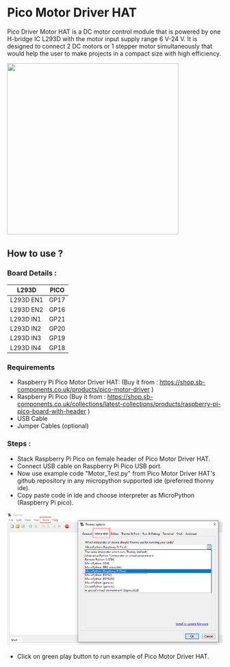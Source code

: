 # Pico Motor Driver HAT
Pico Driver Motor HAT is a DC motor control module that is powered by one H-bridge IC L293D with the motor input supply range 6 V-24 V. It is designed to connect 2 DC motors or 1 stepper motor simultaneously that would help the user to make projects in a compact size with high efficiency.

<img src="https://cdn.shopify.com/s/files/1/1217/2104/products/motordriverforPico_700x.png?v=1619523627" width="400" height="400" />

## How to use ?

### Board Details :

| L293D     | PICO |
|-----------|------|
| L293D EN1 | GP17 |
| L293D EN2 | GP16 |
| L293D IN1 | GP21 |
| L293D IN2 | GP20 |
| L293D IN3 | GP19 |
| L293D IN4 | GP18 |



### Requirements

* Raspberry Pi Pico Motor Driver HAT: (Buy it from : https://shop.sb-components.co.uk/products/pico-motor-driver  )
* Raspberry Pi Pico (Buy it from : https://shop.sb-components.co.uk/collections/latest-collections/products/raspberry-pi-pico-board-with-header )
* USB Cable
* Jumper Cables (optional)

### Steps :

* Stack Raspberry Pi Pico on female header of Pico Motor Driver HAT.
* Connect USB cable on Raspberry Pi Pico USB port.
* Now use example code "Motor_Test.py" from Pico Motor Driver HAT's github repository in any micropython supported ide (preferred thonny ide).
* Copy paste code in ide and choose interpreter as MicroPython (Raspberry Pi pico).

<img src="https://github.com/sbcshop/Raspberry-Pi-Pico-RFID-Expansion/blob/main/images/thonny-interpreter.PNG" />

* Click on green play button to run example of Pico Motor Driver HAT.
